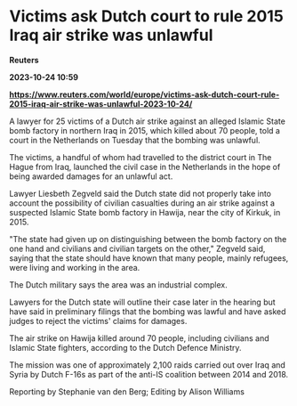 # Victims ask Dutch court to rule 2015 Iraq air strike was unlawful
**Reuters**

**2023-10-24 10:59**

**https://www.reuters.com/world/europe/victims-ask-dutch-court-rule-2015-iraq-air-strike-was-unlawful-2023-10-24/**

A lawyer for 25 victims of a Dutch air strike against an alleged Islamic State bomb factory in northern Iraq in 2015, which killed about 70 people, told a court in the Netherlands on Tuesday that the bombing was unlawful.

The victims, a handful of whom had travelled to the district court in The Hague from Iraq, launched the civil case in the Netherlands in the hope of being awarded damages for an unlawful act.

Lawyer Liesbeth Zegveld said the Dutch state did not properly take into account the possibility of civilian casualties during an air strike against a suspected Islamic State bomb factory in Hawija, near the city of Kirkuk, in 2015.

"The state had given up on distinguishing between the bomb factory on the one hand and civilians and civilian targets on the other," Zegveld said, saying that the state should have known that many people, mainly refugees, were living and working in the area.

The Dutch military says the area was an industrial complex.

Lawyers for the Dutch state will outline their case later in the hearing but have said in preliminary filings that the bombing was lawful and have asked judges to reject the victims' claims for damages.

The air strike on Hawija killed around 70 people, including civilians and Islamic State fighters, according to the Dutch Defence Ministry.

The mission was one of approximately 2,100 raids carried out over Iraq and Syria by Dutch F-16s as part of the anti-IS coalition between 2014 and 2018.

Reporting by Stephanie van den Berg; Editing by Alison Williams
